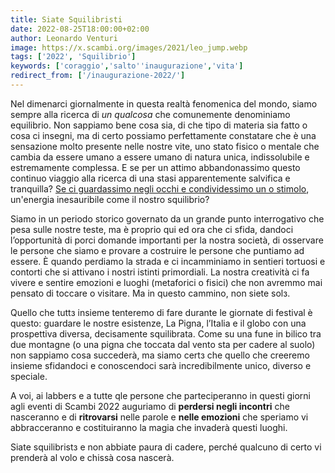 ```yaml
---
title: Siate Squilibristi
date: 2022-08-25T18:00:00+02:00
author: Leonardo Venturi
image: https://x.scambi.org/images/2021/leo_jump.webp
tags: ['2022', 'Squilibrio']
keywords: ['coraggio','salto''inaugurazione','vita']
redirect_from: ['/inaugurazione-2022/']
---
```

Nel dimenarci giornalmente in questa realtà fenomenica del mondo, siamo sempre alla ricerca di *un qualcosa* che comunemente denominiamo equilibrio. Non sappiamo bene cosa sia, di che tipo di materia sia fatto o cosa ci insegni, ma di certo possiamo perfettamente constatare che è una sensazione molto presente nelle nostre vite, uno stato fisico o mentale che cambia da essere umano a essere umano di natura unica, indissolubile e estremamente complessa. E se per un attimo abbandonassimo questo continuo viaggio alla ricerca di una stasi apparentemente salvifica e tranquilla? <u>Se ci guardassimo negli occhi e condividessimo un o stimolo</u>, un'energia inesauribile come il nostro squilibrio?

Siamo in un periodo storico governato da un grande punto interrogativo che pesa sulle nostre teste, ma è proprio qui ed ora che ci sfida, dandoci l’opportunità di porci domande importanti per la nostra società, di osservare le persone che siamo e provare a costruire le persone che puntiamo ad essere. È quando perdiamo la strada e ci incamminiamo in sentieri tortuosi e contorti che si attivano i nostri istinti primordiali. La nostra creatività ci fa vivere e sentire emozioni e luoghi (metaforici o fisici) che non avremmo mai pensato di toccare o visitare. Ma in questo cammino, non siete solз.

Quello che tuttз insieme tenteremo di fare durante le giornate di festival è questo: guardare le nostre esistenze, La Pigna, l’Italia e il globo con una prospettiva diversa, decisamente squilibrata. Come su una fune in bilico tra due montagne (o una pigna che toccata dal vento sta per cadere al suolo) non sappiamo cosa succederà, ma siamo certз che quello che creeremo insieme sfidandoci e conoscendoci sarà incredibilmente unico, diverso e speciale. 

A voi, ai labbers e a tutte qle persone che parteciperanno in questi giorni agli eventi di Scambi 2022 auguriamo di **perdersi negli incontri** che nasceranno e di **ritrovarsi** nelle parole e **nelle emozioni** che speriamo vi abbracceranno e costituiranno la magia che invaderà questi luoghi.

Siate squilibristз e non abbiate paura di cadere, perché qualcuno di certo vi prenderà al volo e chissà cosa nascerà.